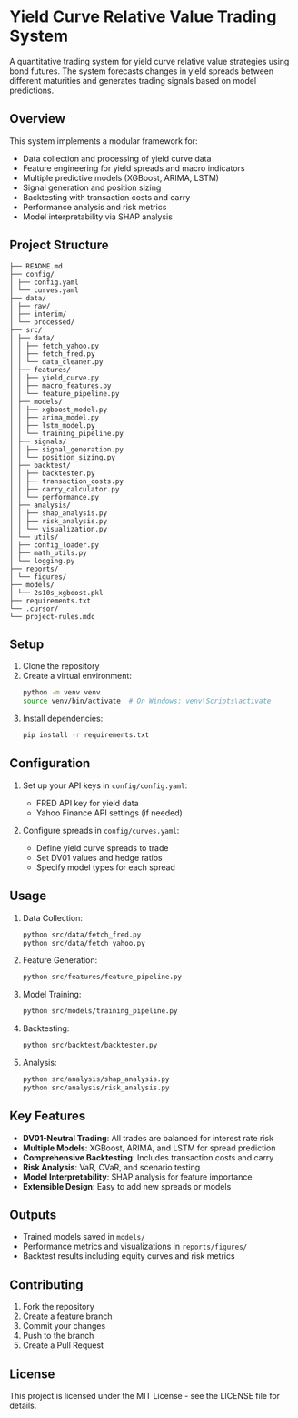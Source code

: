 # Yield Curve Relative Value Trading System

A quantitative trading system for yield curve relative value strategies using bond futures. The system forecasts changes in yield spreads between different maturities and generates trading signals based on model predictions.

## Overview

This system implements a modular framework for:
- Data collection and processing of yield curve data
- Feature engineering for yield spreads and macro indicators
- Multiple predictive models (XGBoost, ARIMA, LSTM)
- Signal generation and position sizing
- Backtesting with transaction costs and carry
- Performance analysis and risk metrics
- Model interpretability via SHAP analysis

## Project Structure

```
├── README.md
├── config/
│ ├── config.yaml
│ └── curves.yaml
├── data/
│ ├── raw/
│ ├── interim/
│ └── processed/
├── src/
│ ├── data/
│ │ ├── fetch_yahoo.py
│ │ ├── fetch_fred.py
│ │ └── data_cleaner.py
│ ├── features/
│ │ ├── yield_curve.py
│ │ ├── macro_features.py
│ │ └── feature_pipeline.py
│ ├── models/
│ │ ├── xgboost_model.py
│ │ ├── arima_model.py
│ │ ├── lstm_model.py
│ │ └── training_pipeline.py
│ ├── signals/
│ │ ├── signal_generation.py
│ │ └── position_sizing.py
│ ├── backtest/
│ │ ├── backtester.py
│ │ ├── transaction_costs.py
│ │ ├── carry_calculator.py
│ │ └── performance.py
│ ├── analysis/
│ │ ├── shap_analysis.py
│ │ ├── risk_analysis.py
│ │ └── visualization.py
│ └── utils/
│ ├── config_loader.py
│ ├── math_utils.py
│ └── logging.py
├── reports/
│ └── figures/
├── models/
│ └── 2s10s_xgboost.pkl
├── requirements.txt
└── .cursor/
└── project-rules.mdc
```

## Setup

1. Clone the repository
2. Create a virtual environment:
   ```bash
   python -m venv venv
   source venv/bin/activate  # On Windows: venv\Scripts\activate
   ```
3. Install dependencies:
   ```bash
   pip install -r requirements.txt
   ```

## Configuration

1. Set up your API keys in `config/config.yaml`:
   - FRED API key for yield data
   - Yahoo Finance API settings (if needed)

2. Configure spreads in `config/curves.yaml`:
   - Define yield curve spreads to trade
   - Set DV01 values and hedge ratios
   - Specify model types for each spread

## Usage

1. Data Collection:
   ```bash
   python src/data/fetch_fred.py
   python src/data/fetch_yahoo.py
   ```

2. Feature Generation:
   ```bash
   python src/features/feature_pipeline.py
   ```

3. Model Training:
   ```bash
   python src/models/training_pipeline.py
   ```

4. Backtesting:
   ```bash
   python src/backtest/backtester.py
   ```

5. Analysis:
   ```bash
   python src/analysis/shap_analysis.py
   python src/analysis/risk_analysis.py
   ```

## Key Features

- **DV01-Neutral Trading**: All trades are balanced for interest rate risk
- **Multiple Models**: XGBoost, ARIMA, and LSTM for spread prediction
- **Comprehensive Backtesting**: Includes transaction costs and carry
- **Risk Analysis**: VaR, CVaR, and scenario testing
- **Model Interpretability**: SHAP analysis for feature importance
- **Extensible Design**: Easy to add new spreads or models

## Outputs

- Trained models saved in `models/`
- Performance metrics and visualizations in `reports/figures/`
- Backtest results including equity curves and risk metrics

## Contributing

1. Fork the repository
2. Create a feature branch
3. Commit your changes
4. Push to the branch
5. Create a Pull Request

## License

This project is licensed under the MIT License - see the LICENSE file for details. 